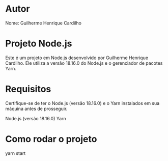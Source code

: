 # Autor

Nome: Guilherme Henrique Cardilho

# Projeto Node.js

Este é um projeto em Node.js desenvolvido por Guilherme Henrique Cardilho. Ele utiliza a versão 18.16.0 do Node.js e o gerenciador de pacotes Yarn.

# Requisitos

Certifique-se de ter o Node.js (versão 18.16.0) e o Yarn instalados em sua máquina antes de prosseguir.

Node.js (versão 18.16.0)
Yarn

# Como rodar o projeto

yarn start
